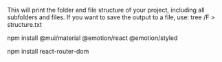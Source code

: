 This will print the folder and file structure of your project, including all subfolders and files. If you want to save the output to a file, use:
tree /F > structure.txt

npm install @mui/material @emotion/react @emotion/styled

npm install react-router-dom